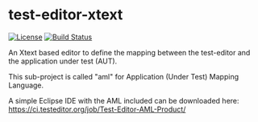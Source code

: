 test-editor-xtext
=================

[![License](http://img.shields.io/badge/license-EPL-blue.svg?style=flat)](https://www.eclipse.org/legal/epl-v10.html)
[![Build Status](https://travis-ci.org/test-editor/test-editor-xtext.svg?branch=develop)](https://travis-ci.org/test-editor/test-editor-xtext)

An Xtext based editor to define the mapping between the test-editor and the application under test (AUT).

This sub-project is called "aml" for Application (Under Test) Mapping Language.


A simple Eclipse IDE with the AML included can be downloaded here: https://ci.testeditor.org/job/Test-Editor-AML-Product/
